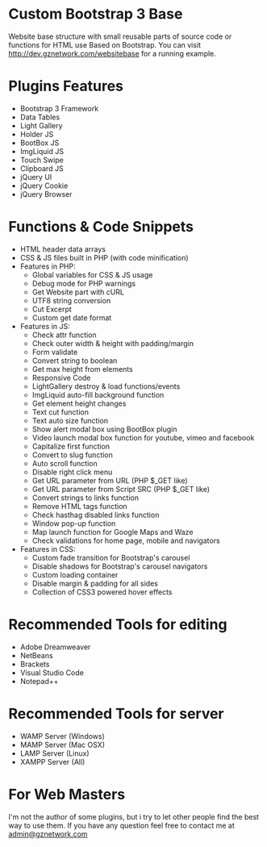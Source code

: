 # Custom Bootstrap 3 Base
Website base structure with small reusable parts of source code or functions for HTML use Based on Bootstrap. You can visit http://dev.gznetwork.com/websitebase for a running example.

# Plugins Features
* Bootstrap 3 Framework
* Data Tables
* Light Gallery
* Holder JS
* BootBox JS
* ImgLiquid JS
* Touch Swipe
* Clipboard JS
* jQuery UI
* jQuery Cookie
* jQuery Browser

# Functions & Code Snippets
* HTML header data arrays
* CSS & JS files built in PHP (with code minification)
* Features in PHP:
	* Global variables for CSS & JS usage
	* Debug mode for PHP warnings
	* Get Website part with cURL
	* UTF8 string conversion
	* Cut Excerpt
	* Custom get date format
* Features in JS:
	* Check attr function
	* Check outer width & height with padding/margin
	* Form validate
	* Convert string to boolean
	* Get max height from elements
	* Responsive Code
	* LightGallery destroy & load functions/events
	* ImgLiquid auto-fill background function
	* Get element height changes
	* Text cut function
	* Text auto size function
	* Show alert modal box using BootBox plugin
	* Video launch modal box function for youtube, vimeo and facebook
	* Capitalize first function
	* Convert to slug function
	* Auto scroll function
	* Disable right click menu
	* Get URL parameter from URL (PHP $_GET like)
	* Get URL parameter from Script SRC (PHP $_GET like)
	* Convert strings to links function
	* Remove HTML tags function
	* Check hasthag disabled links function
	* Window pop-up function
	* Map launch function for Google Maps and Waze
	* Check validations for home page, mobile and navigators
* Features in CSS:
	* Custom fade transition for Bootstrap's carousel
	* Disable shadows for Bootstrap's carousel navigators
	* Custom loading container
	* Disable margin & padding for all sides
	* Collection of CSS3 powered hover effects

# Recommended Tools for editing
* Adobe Dreamweaver
* NetBeans
* Brackets
* Visual Studio Code
* Notepad++

# Recommended Tools for server
* WAMP Server (Windows)
* MAMP Server (Mac OSX)
* LAMP Server (Linux)
* XAMPP Server (All)

# For Web Masters
I'm not the author of some plugins, but i try to let other people find the best way to use them. If you have any question feel free to contact me at admin@gznetwork.com